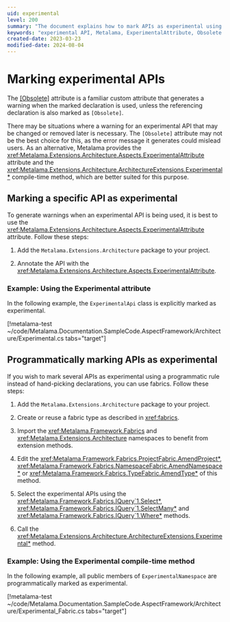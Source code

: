 ```yaml
---
uid: experimental
level: 200
summary: "The document explains how to mark APIs as experimental using Metalama's ExperimentalAttribute attribute and Experimental compile-time method, offering step-by-step guides and examples."
keywords: "experimental API, Metalama, ExperimentalAttribute, Obsolete attribute, warnings, Metalama.Extensions.Architecture"
created-date: 2023-03-23
modified-date: 2024-08-04
---
```


# Marking experimental APIs

The [[Obsolete]](xref:System.ObsoleteAttribute) attribute is a familiar custom attribute that generates a warning when the marked declaration is used, unless the referencing declaration is also marked as `[Obsolete]`.

There may be situations where a warning for an experimental API that may be changed or removed later is necessary. The `[Obsolete]` attribute may not be the best choice for this, as the error message it generates could mislead users. As an alternative, Metalama provides the <xref:Metalama.Extensions.Architecture.Aspects.ExperimentalAttribute> attribute and the <xref:Metalama.Extensions.Architecture.ArchitectureExtensions.Experimental*> compile-time method, which are better suited for this purpose.

## Marking a specific API as experimental

To generate warnings when an experimental API is being used, it is best to use the <xref:Metalama.Extensions.Architecture.Aspects.ExperimentalAttribute> attribute. Follow these steps:

1. Add the `Metalama.Extensions.Architecture` package to your project.

2. Annotate the API with the <xref:Metalama.Extensions.Architecture.Aspects.ExperimentalAttribute>.

### Example: Using the Experimental attribute

In the following example, the `ExperimentalApi` class is explicitly marked as experimental.

[!metalama-test ~/code/Metalama.Documentation.SampleCode.AspectFramework/Architecture/Experimental.cs tabs="target"]

## Programmatically marking APIs as experimental

If you wish to mark several APIs as experimental using a programmatic rule instead of hand-picking declarations, you can use fabrics. Follow these steps:

1. Add the `Metalama.Extensions.Architecture` package to your project.

2. Create or reuse a fabric type as described in <xref:fabrics>.

3. Import the <xref:Metalama.Framework.Fabrics> and <xref:Metalama.Extensions.Architecture> namespaces to benefit from extension methods.

4. Edit the  <xref:Metalama.Framework.Fabrics.ProjectFabric.AmendProject*>,  <xref:Metalama.Framework.Fabrics.NamespaceFabric.AmendNamespace*> or  <xref:Metalama.Framework.Fabrics.TypeFabric.AmendType*> of this method. 

5. Select the experimental APIs using the <xref:Metalama.Framework.Fabrics.IQuery`1.Select*>, <xref:Metalama.Framework.Fabrics.IQuery`1.SelectMany*>  and <xref:Metalama.Framework.Fabrics.IQuery`1.Where*> methods.

6. Call the <xref:Metalama.Extensions.Architecture.ArchitectureExtensions.Experimental*> method.

### Example: Using the Experimental compile-time method

In the following example, all public members of `ExperimentalNamespace` are programmatically marked as experimental.

[!metalama-test ~/code/Metalama.Documentation.SampleCode.AspectFramework/Architecture/Experimental_Fabric.cs tabs="target"]



